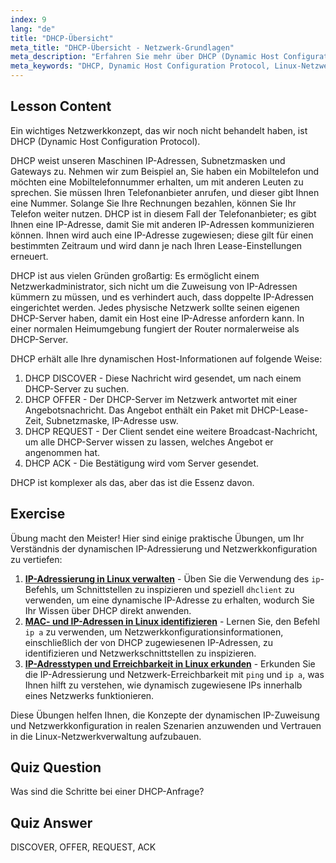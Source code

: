```yaml
---
index: 9
lang: "de"
title: "DHCP-Übersicht"
meta_title: "DHCP-Übersicht - Netzwerk-Grundlagen"
meta_description: "Erfahren Sie mehr über DHCP (Dynamic Host Configuration Protocol) in Linux. Verstehen Sie, wie DHCP IP-Adressen zuweist und seinen vierstufigen Prozess. Beginnen Sie Ihre Linux-Netzwerkreise!"
meta_keywords: "DHCP, Dynamic Host Configuration Protocol, Linux-Netzwerk, IP-Adresse, DHCP-Tutorial, Anfänger, Leitfaden"
---
```


## Lesson Content

Ein wichtiges Netzwerkkonzept, das wir noch nicht behandelt haben, ist DHCP (Dynamic Host Configuration Protocol).

DHCP weist unseren Maschinen IP-Adressen, Subnetzmasken und Gateways zu. Nehmen wir zum Beispiel an, Sie haben ein Mobiltelefon und möchten eine Mobiltelefonnummer erhalten, um mit anderen Leuten zu sprechen. Sie müssen Ihren Telefonanbieter anrufen, und dieser gibt Ihnen eine Nummer. Solange Sie Ihre Rechnungen bezahlen, können Sie Ihr Telefon weiter nutzen. DHCP ist in diesem Fall der Telefonanbieter; es gibt Ihnen eine IP-Adresse, damit Sie mit anderen IP-Adressen kommunizieren können. Ihnen wird auch eine IP-Adresse zugewiesen; diese gilt für einen bestimmten Zeitraum und wird dann je nach Ihren Lease-Einstellungen erneuert.

DHCP ist aus vielen Gründen großartig: Es ermöglicht einem Netzwerkadministrator, sich nicht um die Zuweisung von IP-Adressen kümmern zu müssen, und es verhindert auch, dass doppelte IP-Adressen eingerichtet werden. Jedes physische Netzwerk sollte seinen eigenen DHCP-Server haben, damit ein Host eine IP-Adresse anfordern kann. In einer normalen Heimumgebung fungiert der Router normalerweise als DHCP-Server.

DHCP erhält alle Ihre dynamischen Host-Informationen auf folgende Weise:

1. DHCP DISCOVER - Diese Nachricht wird gesendet, um nach einem DHCP-Server zu suchen.
2. DHCP OFFER - Der DHCP-Server im Netzwerk antwortet mit einer Angebotsnachricht. Das Angebot enthält ein Paket mit DHCP-Lease-Zeit, Subnetzmaske, IP-Adresse usw.
3. DHCP REQUEST - Der Client sendet eine weitere Broadcast-Nachricht, um alle DHCP-Server wissen zu lassen, welches Angebot er angenommen hat.
4. DHCP ACK - Die Bestätigung wird vom Server gesendet.

DHCP ist komplexer als das, aber das ist die Essenz davon.

## Exercise

Übung macht den Meister! Hier sind einige praktische Übungen, um Ihr Verständnis der dynamischen IP-Adressierung und Netzwerkkonfiguration zu vertiefen:

1. **[IP-Adressierung in Linux verwalten](https://labex.io/de/labs/comptia-manage-ip-addressing-in-linux-592736)** - Üben Sie die Verwendung des `ip`-Befehls, um Schnittstellen zu inspizieren und speziell `dhclient` zu verwenden, um eine dynamische IP-Adresse zu erhalten, wodurch Sie Ihr Wissen über DHCP direkt anwenden.
2. **[MAC- und IP-Adressen in Linux identifizieren](https://labex.io/de/labs/comptia-identify-mac-and-ip-addresses-in-linux-592731)** - Lernen Sie, den Befehl `ip a` zu verwenden, um Netzwerkkonfigurationsinformationen, einschließlich der von DHCP zugewiesenen IP-Adressen, zu identifizieren und Netzwerkschnittstellen zu inspizieren.
3. **[IP-Adresstypen und Erreichbarkeit in Linux erkunden](https://labex.io/de/labs/comptia-explore-ip-address-types-and-reachability-in-linux-592780)** - Erkunden Sie die IP-Adressierung und Netzwerk-Erreichbarkeit mit `ping` und `ip a`, was Ihnen hilft zu verstehen, wie dynamisch zugewiesene IPs innerhalb eines Netzwerks funktionieren.

Diese Übungen helfen Ihnen, die Konzepte der dynamischen IP-Zuweisung und Netzwerkkonfiguration in realen Szenarien anzuwenden und Vertrauen in die Linux-Netzwerkverwaltung aufzubauen.

## Quiz Question

Was sind die Schritte bei einer DHCP-Anfrage?

## Quiz Answer

DISCOVER, OFFER, REQUEST, ACK
